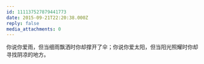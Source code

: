 ```yaml
---
id: 111137527879441773
date: 2015-09-21T22:20:38.000Z
reply: false
media_attachments: 0
---
```


你说你爱雨，但当细雨飘洒时你却撑开了伞；你说你爱太阳，但当阳光照耀时你却寻找阴凉的地方。

